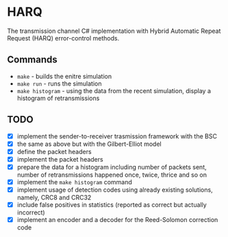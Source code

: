 # HARQ
The transmission channel C# implementation with Hybrid Automatic Repeat Request (HARQ) error-control methods.

## Commands
- `make` - builds the enitre simulation
- `make run` - runs the simulation
- `make histogram` - using the data from the recent simulation, display a histogram of retransmissions

## TODO
- [x] implement the sender-to-receiver trasmission framework with the BSC
- [x] the same as above but with the Gilbert-Elliot model
- [x] define the packet headers
- [x] implement the packet headers
- [x] prepare the data for a histogram including number of packets sent, number of retransmissions happened once, twice, thrice and so on
- [x] implement the `make histogram` command
- [x] implement usage of detection codes using already existing solutions, namely, CRC8 and CRC32
- [x] include false positives in statistics (reported as correct but actually incorrect)
- [x] implement an encoder and a decoder for the Reed-Solomon correction code